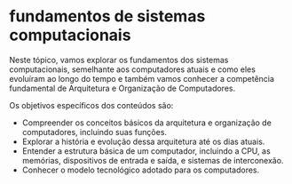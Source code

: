 # fundamentos de sistemas computacionais

Neste tópico, vamos explorar os fundamentos dos sistemas computacionais, semelhante aos computadores atuais e como eles evoluíram ao longo do tempo e também vamos conhecer a competência fundamental de Arquitetura e Organização de Computadores.

Os objetivos específicos dos conteúdos são:

- Compreender os conceitos básicos da arquitetura e organização de computadores, incluindo suas funções.
- Explorar a história e evolução dessa arquitetura até os dias atuais.
- Entender a estrutura básica de um computador, incluindo a CPU, as memórias, dispositivos de entrada e saída, e sistemas de interconexão.
- Conhecer o modelo tecnológico adotado para os computadores.
